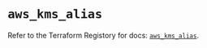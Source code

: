 # `aws_kms_alias`

Refer to the Terraform Registory for docs: [`aws_kms_alias`](https://registry.terraform.io/providers/hashicorp/aws/5.7.0/docs/resources/kms_alias).
